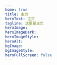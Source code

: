 ```yaml
---
home: true
title: 主页
heroText: 主页
tagline: 这里是主页
heroImage: 
heroImageDark: 
heroImageStyle: 
heroAlt: 
bgImage: 
bgImageStyle: 
heroFullScreen: false
---
```

